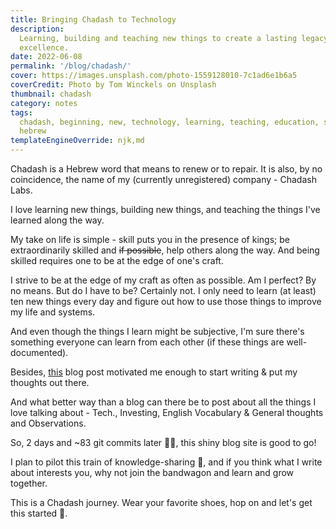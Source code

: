 ```yaml
---
title: Bringing Chadash to Technology
description:
  Learning, building and teaching new things to create a lasting legacy of
  excellence.
date: 2022-06-08
permalink: '/blog/chadash/'
cover: https://images.unsplash.com/photo-1559128010-7c1ad6e1b6a5
coverCredit: Photo by Tom Winckels on Unsplash
thumbnail: chadash
category: notes
tags:
  chadash, beginning, new, technology, learning, teaching, education, skills,
  hebrew
templateEngineOverride: njk,md
---
```


Chadash is a Hebrew word that means to renew or to repair. It is also, by no
coincidence, the name of my (currently unregistered) company - Chadash Labs.

I love learning new things, building new things, and teaching the things I've
learned along the way.

My take on life is simple - skill puts you in the presence of kings; be
extraordinarily skilled and ~~if possible~~, help others along the way. And
being skilled requires one to be at the edge of one's craft.

I strive to be at the edge of my craft as often as possible. Am I perfect? By no
means. But do I have to be? Certainly not. I only need to learn (at least) ten
new things every day and figure out how to use those things to improve my life
and systems.

And even though the things I learn might be subjective, I'm sure there's
something everyone can learn from each other (if these things are
well-documented).

Besides, [this](https://dkb.io/post/write-it-anyway) blog post motivated me
enough to start writing & put my thoughts out there.

And what better way than a blog can there be to post about all the things I love
talking about - Tech., Investing, English Vocabulary & General thoughts and
Observations.

So, 2 days and ~83 git commits later 👨‍💻, this shiny blog site is good to go!

I plan to pilot this train of knowledge-sharing 🚂, and if you think what I
write about interests you, why not join the bandwagon and learn and grow
together.

This is a Chadash journey. Wear your favorite shoes, hop on and let's get this
started 🙏.

